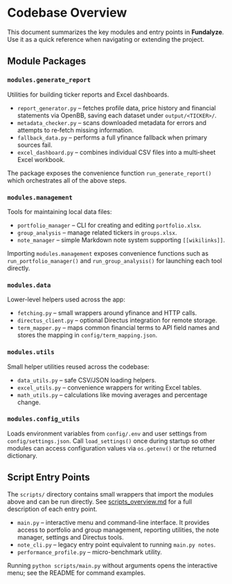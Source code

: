 # Codebase Overview

This document summarizes the key modules and entry points in **Fundalyze**. Use it as a quick reference when navigating or extending the project.

## Module Packages

### `modules.generate_report`
Utilities for building ticker reports and Excel dashboards.
- `report_generator.py` – fetches profile data, price history and financial statements via OpenBB, saving each dataset under `output/<TICKER>/`.
- `metadata_checker.py` – scans downloaded metadata for errors and attempts to re‑fetch missing information.
- `fallback_data.py` – performs a full yfinance fallback when primary sources fail.
- `excel_dashboard.py` – combines individual CSV files into a multi‑sheet Excel workbook.

The package exposes the convenience function `run_generate_report()` which orchestrates all of the above steps.

### `modules.management`
Tools for maintaining local data files:
- `portfolio_manager` – CLI for creating and editing `portfolio.xlsx`.
- `group_analysis` – manage related tickers in `groups.xlsx`.
- `note_manager` – simple Markdown note system supporting `[[wikilinks]]`.

Importing `modules.management` exposes convenience functions such as
`run_portfolio_manager()` and `run_group_analysis()` for launching each tool
directly.

### `modules.data`
Lower-level helpers used across the app:
- `fetching.py` – small wrappers around yfinance and HTTP calls.
- `directus_client.py` – optional Directus integration for remote storage.
- `term_mapper.py` – maps common financial terms to API field names and stores the mapping in `config/term_mapping.json`.

### `modules.utils`
Small helper utilities reused across the codebase:
- `data_utils.py` – safe CSV/JSON loading helpers.
- `excel_utils.py` – convenience wrappers for writing Excel tables.
- `math_utils.py` – calculations like moving averages and percentage change.

### `modules.config_utils`
Loads environment variables from `config/.env` and user settings from `config/settings.json`. Call `load_settings()` once during startup so other modules can access configuration values via `os.getenv()` or the returned dictionary.

## Script Entry Points

The `scripts/` directory contains small wrappers that import the modules above and can be run directly. See [scripts_overview.md](scripts_overview.md) for a full description of each entry point.

- `main.py` – interactive menu and command-line interface. It provides access to portfolio and group management, reporting utilities, the note manager, settings and Directus tools.
- `note_cli.py` – legacy entry point equivalent to running `main.py notes`.
- `performance_profile.py` – micro-benchmark utility.


Running `python scripts/main.py` without arguments opens the interactive menu; see the README for command examples.
